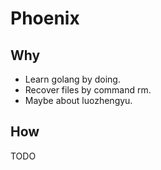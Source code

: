 # Phoenix

## Why

- Learn golang by doing.
- Recover files by command rm.
- Maybe about luozhengyu.

## How

TODO
